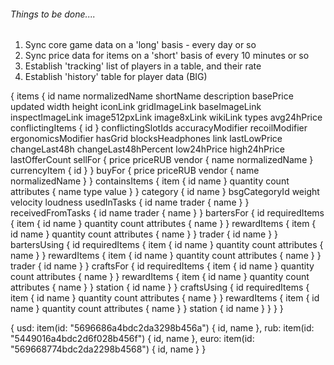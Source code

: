 ###### Things to be done....

1. Sync core game data on a 'long' basis - every day or so
2. Sync price data for items on a 'short' basis of every 10 minutes or so
3. Establish 'tracking' list of players in a table, and their rate
4. Establish 'history' table for player data (BIG)

{
items {
id
name
normalizedName
shortName
description
basePrice
updated
width
height
iconLink
gridImageLink
baseImageLink
inspectImageLink
image512pxLink
image8xLink
wikiLink
types
avg24hPrice
conflictingItems {
id
}
conflictingSlotIds
accuracyModifier
recoilModifier
ergonomicsModifier
hasGrid
blocksHeadphones
link
lastLowPrice
changeLast48h
changeLast48hPercent
low24hPrice
high24hPrice
lastOfferCount
sellFor {
price
priceRUB
vendor {
name
normalizedName
}
currencyItem {
id
}
}
buyFor {
price
priceRUB
vendor {
name
normalizedName
}
}
containsItems {
item {
id
name
}
quantity
count
attributes {
name
type
value
}
}
category {
id
name
}
bsgCategoryId
weight
velocity
loudness
usedInTasks {
id
name
trader {
name
}
}
receivedFromTasks {
id
name
trader {
name
}
}
bartersFor {
id
requiredItems {
item {
id
name
}
quantity
count
attributes {
name
}
}
rewardItems {
item {
id
name
}
quantity
count
attributes {
name
}
}
trader {
id
name
}
}
bartersUsing {
id
requiredItems {
item {
id
name
}
quantity
count
attributes {
name
}
}
rewardItems {
item {
id
name
}
quantity
count
attributes {
name
}
}
trader {
id
name
}
}
craftsFor {
id
requiredItems {
item {
id
name
}
quantity
count
attributes {
name
}
}
rewardItems {
item {
id
name
}
quantity
count
attributes {
name
}
}
station {
id
name
}
}
craftsUsing {
id
requiredItems {
item {
id
name
}
quantity
count
attributes {
name
}
}
rewardItems {
item {
id
name
}
quantity
count
attributes {
name
}
}
station {
id
name
}
}
}
}


{
usd: item(id:  "5696686a4bdc2da3298b456a") {
id,
name
},
rub: item(id: "5449016a4bdc2d6f028b456f") {
id, name
},
euro: item(id: "569668774bdc2da2298b4568") {
id, name
}
}
